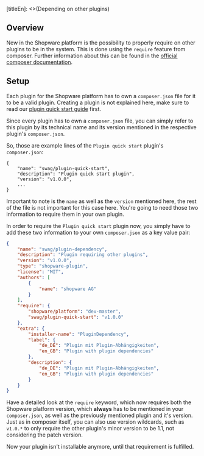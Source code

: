 [titleEn]: <>(Depending on other plugins)

## Overview

New in the Shopware platform is the possibility to properly require on other plugins to be in the system.
This is done using the `require` feature from composer.
Further information about this can be found in the [official composer documentation](https://getcomposer.org/doc/04-schema.md#package-links).

## Setup

Each plugin for the Shopware platform has to own a `composer.json` file for it to be a valid plugin.
Creating a plugin is not explained here, make sure to read our [plugin quick start guide](../2-internals/4-plugins/010-plugin-quick-start.md) first.

Since every plugin has to own a `composer.json` file, you can simply refer to this plugin by its technical name and its version
mentioned in the respective plugin's `composer.json`.

So, those are example lines of the `Plugin quick start` plugin's `composer.json`:
```
{
    "name": "swag/plugin-quick-start",
    "description": "Plugin quick start plugin",
    "version": "v1.0.0",
    ...
}
```

Important to note is the `name` as well as the `version` mentioned here, the rest of the file is not important for this
case here. You're going to need those two information to require them in your own plugin.

In order to require the `Plugin quick start` plugin now, you simply have to add these two information to your
own `composer.json` as a key value pair:

```json
{
    "name": "swag/plugin-dependency",
    "description": "Plugin requiring other plugins",
    "version": "v1.0.0",
    "type": "shopware-plugin",
    "license": "MIT",
    "authors": [
        {
            "name": "shopware AG"
        }
    ],
    "require": {
        "shopware/platform": "dev-master",
        "swag/plugin-quick-start": "v1.0.0"
    },
    "extra": {
        "installer-name": "PluginDependency",
        "label": {
            "de_DE": "Plugin mit Plugin-Abhängigkeiten",
            "en_GB": "Plugin with plugin dependencies"
        },
        "description": {
            "de_DE": "Plugin mit Plugin-Abhängigkeiten",
            "en_GB": "Plugin with plugin dependencies"
        }
    }
}
```

Have a detailed look at the `require` keyword, which now requires both the Shopware platform version, which **always**
has to be mentioned in your `composer.json`, as well as the previously mentioned plugin and it's version.
Just as in composer itself, you can also use version wildcards, such as `v1.0.*` to only require the other plugin's
minor version to be 1.1, not considering the patch version.

Now your plugin isn't installable anymore, until that requirement is fulfilled.